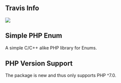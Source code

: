 Travis Info
-----------
<img src="https://travis-ci.org/dnl-blkv/simple-php-enum.svg?branch=master" />

Simple PHP Enum
---------------
A simple C/C++ alike PHP library for Enums.

PHP Version Support
-------------------
The package is new and thus only supports PHP ^7.0.
